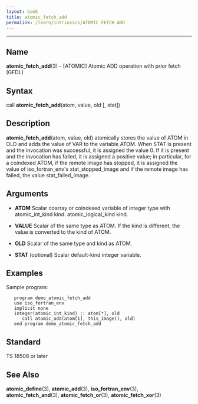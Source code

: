 ```yaml
---
layout: book
title: atomic_fetch_add
permalink: /learn/intrinsics/ATOMIC_FETCH_ADD
---
```

-------------------------------------------------------------------------------
## __Name__

__atomic\_fetch\_add__(3) - \[ATOMIC\] Atomic ADD operation with prior fetch
(GFDL)

## __Syntax__

call __atomic\_fetch\_add__(atom, value, old \[, stat\])

## __Description__

__atomic\_fetch\_add__(atom, value, old) atomically stores the value of
ATOM in OLD and adds the value of VAR to the variable ATOM. When STAT is
present and the invocation was successful, it is assigned the value 0.
If it is present and the invocation has failed, it is assigned a
positive value; in particular, for a coindexed ATOM, if the remote image
has stopped, it is assigned the value of iso\_fortran\_env's
stat\_stopped\_image and if the remote image has failed, the value
stat\_failed\_image.

## __Arguments__

  - __ATOM__
    Scalar coarray or coindexed variable of integer type with
    atomic\_int\_kind kind. atomic\_logical\_kind kind.

  - __VALUE__
    Scalar of the same type as ATOM. If the kind is different, the value
    is converted to the kind of ATOM.

  - __OLD__
    Scalar of the same type and kind as ATOM.

  - __STAT__
    (optional) Scalar default-kind integer variable.

## __Examples__

Sample program:

```
   program demo_atomic_fetch_add
   use iso_fortran_env
   implicit none
   integer(atomic_int_kind) :: atom[*], old
      call atomic_add(atom[1], this_image(), old)
   end program demo_atomic_fetch_add
```

## __Standard__

TS 18508 or later

## __See Also__

__atomic\_define__(3), __atomic\_add__(3), __iso\_fortran\_env__(3),
__atomic\_fetch\_and__(3), __atomic\_fetch\_or__(3),
__atomic\_fetch\_xor__(3)
